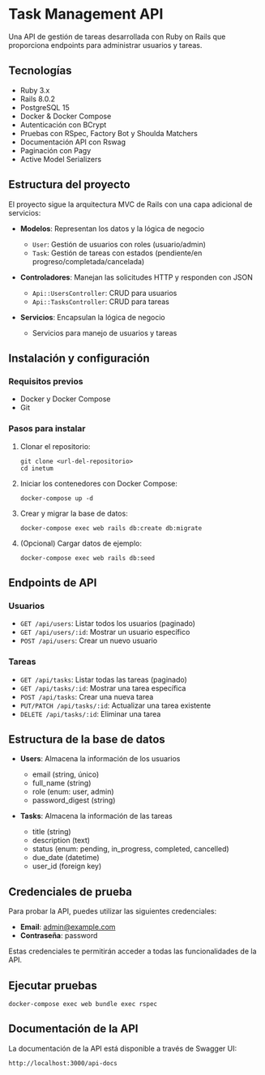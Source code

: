 # Task Management API

Una API de gestión de tareas desarrollada con Ruby on Rails que proporciona endpoints para administrar usuarios y tareas.

## Tecnologías

- Ruby 3.x
- Rails 8.0.2
- PostgreSQL 15
- Docker & Docker Compose
- Autenticación con BCrypt
- Pruebas con RSpec, Factory Bot y Shoulda Matchers
- Documentación API con Rswag
- Paginación con Pagy
- Active Model Serializers

## Estructura del proyecto

El proyecto sigue la arquitectura MVC de Rails con una capa adicional de servicios:

- **Modelos**: Representan los datos y la lógica de negocio
  - `User`: Gestión de usuarios con roles (usuario/admin)
  - `Task`: Gestión de tareas con estados (pendiente/en progreso/completada/cancelada)

- **Controladores**: Manejan las solicitudes HTTP y responden con JSON
  - `Api::UsersController`: CRUD para usuarios
  - `Api::TasksController`: CRUD para tareas

- **Servicios**: Encapsulan la lógica de negocio
  - Servicios para manejo de usuarios y tareas

## Instalación y configuración

### Requisitos previos

- Docker y Docker Compose
- Git

### Pasos para instalar

1. Clonar el repositorio:
   ```
   git clone <url-del-repositorio>
   cd inetum
   ```

2. Iniciar los contenedores con Docker Compose:
   ```
   docker-compose up -d
   ```

3. Crear y migrar la base de datos:
   ```
   docker-compose exec web rails db:create db:migrate
   ```

4. (Opcional) Cargar datos de ejemplo:
   ```
   docker-compose exec web rails db:seed
   ```

## Endpoints de API

### Usuarios

- `GET /api/users`: Listar todos los usuarios (paginado)
- `GET /api/users/:id`: Mostrar un usuario específico
- `POST /api/users`: Crear un nuevo usuario

### Tareas

- `GET /api/tasks`: Listar todas las tareas (paginado)
- `GET /api/tasks/:id`: Mostrar una tarea específica
- `POST /api/tasks`: Crear una nueva tarea
- `PUT/PATCH /api/tasks/:id`: Actualizar una tarea existente
- `DELETE /api/tasks/:id`: Eliminar una tarea

## Estructura de la base de datos

- **Users**: Almacena la información de los usuarios
  - email (string, único)
  - full_name (string)
  - role (enum: user, admin)
  - password_digest (string)

- **Tasks**: Almacena la información de las tareas
  - title (string)
  - description (text)
  - status (enum: pending, in_progress, completed, cancelled)
  - due_date (datetime)
  - user_id (foreign key)

## Credenciales de prueba

Para probar la API, puedes utilizar las siguientes credenciales:

- **Email**: admin@example.com
- **Contraseña**: password

Estas credenciales te permitirán acceder a todas las funcionalidades de la API.

## Ejecutar pruebas

```
docker-compose exec web bundle exec rspec
```

## Documentación de la API

La documentación de la API está disponible a través de Swagger UI:

```
http://localhost:3000/api-docs
```
